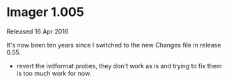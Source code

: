 # Imager 1.005

Released 16 Apr 2016

It's now been ten years since I switched to the new Changes file in release 0.55.
- revert the ivdformat probes, they don't work as is and trying to fix them is too much work for now.